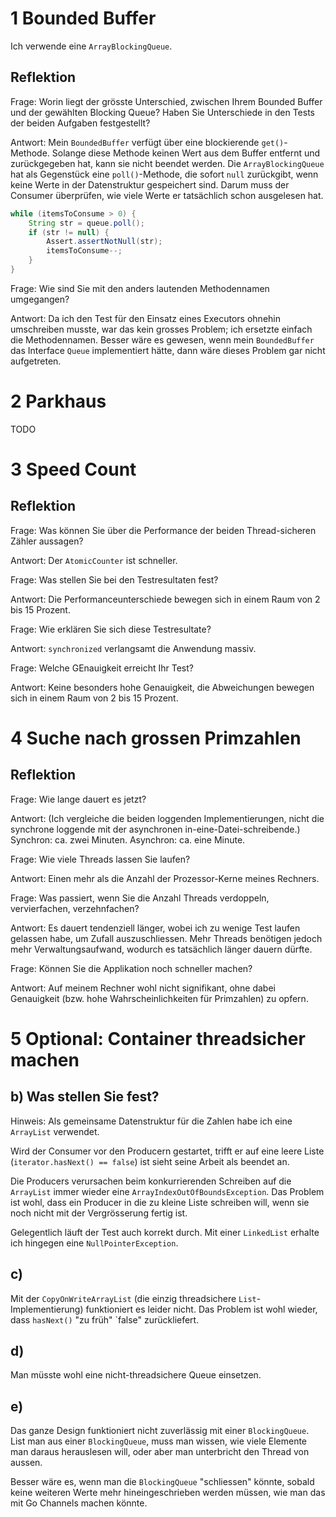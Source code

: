 # 1 Bounded Buffer

Ich verwende eine `ArrayBlockingQueue`.

## Reflektion

Frage: Worin liegt der grösste Unterschied, zwischen Ihrem Bounded Buffer und
der gewählten Blocking Queue? Haben Sie Unterschiede in den Tests der beiden
Aufgaben festgestellt?

Antwort: Mein `BoundedBuffer` verfügt über eine blockierende `get()`-Methode.
Solange diese Methode keinen Wert aus dem Buffer entfernt und zurückgegeben hat,
kann sie nicht beendet werden. Die `ArrayBlockingQueue` hat als Gegenstück eine
`poll()`-Methode, die sofort `null` zurückgibt, wenn keine Werte in der
Datenstruktur gespeichert sind. Darum muss der Consumer überprüfen, wie viele
Werte er tatsächlich schon ausgelesen hat.

```java
while (itemsToConsume > 0) {
    String str = queue.poll();
    if (str != null) {
        Assert.assertNotNull(str);
        itemsToConsume--;
    }
}
```

Frage: Wie sind Sie mit den anders lautenden Methodennamen umgegangen? 

Antwort: Da ich den Test für den Einsatz eines Executors ohnehin umschreiben
musste, war das kein grosses Problem; ich ersetzte einfach die Methodennamen.
Besser wäre es gewesen, wenn mein `BoundedBuffer` das Interface `Queue`
implementiert hätte, dann wäre dieses Problem gar nicht aufgetreten.

# 2 Parkhaus

TODO

# 3 Speed Count

## Reflektion

Frage: Was können Sie über die Performance der beiden Thread-sicheren Zähler
aussagen?

Antwort: Der `AtomicCounter` ist schneller.

Frage: Was stellen Sie bei den Testresultaten fest?

Antwort: Die Performanceunterschiede bewegen sich in einem Raum von 2 bis 15
Prozent.

Frage: Wie erklären Sie sich diese Testresultate?

Antwort: `synchronized` verlangsamt die Anwendung massiv.

Frage: Welche GEnauigkeit erreicht Ihr Test?

Antwort: Keine besonders hohe Genauigkeit, die Abweichungen bewegen sich in
einem Raum von 2 bis 15 Prozent.

# 4 Suche nach grossen Primzahlen

## Reflektion

Frage: Wie lange dauert es jetzt?

Antwort: (Ich vergleiche die beiden loggenden Implementierungen, nicht die
synchrone loggende mit der asynchronen in-eine-Datei-schreibende.) Synchron: ca.
zwei Minuten. Asynchron: ca. eine Minute.

Frage: Wie viele Threads lassen Sie laufen?

Antwort: Einen mehr als die Anzahl der Prozessor-Kerne meines Rechners.

Frage: Was passiert, wenn Sie die Anzahl Threads verdoppeln, vervierfachen,
verzehnfachen?

Antwort: Es dauert tendenziell länger, wobei ich zu wenige Test laufen gelassen
habe, um Zufall auszuschliessen. Mehr Threads benötigen jedoch mehr
Verwaltungsaufwand, wodurch es tatsächlich länger dauern dürfte.

Frage: Können Sie die Applikation noch schneller machen?

Antwort: Auf meinem Rechner wohl nicht signifikant, ohne dabei Genauigkeit (bzw.
hohe Wahrscheinlichkeiten für Primzahlen) zu opfern.

# 5 Optional: Container threadsicher machen

## b) Was stellen Sie fest?

Hinweis: Als gemeinsame Datenstruktur für die Zahlen habe ich eine `ArrayList`
verwendet.

Wird der Consumer vor den Producern gestartet, trifft er auf eine leere Liste (`iterator.hasNext() == false`) ist sieht seine Arbeit als beendet an.

Die Producers verursachen beim konkurrierenden Schreiben auf die `ArrayList`
immer wieder eine `ArrayIndexOutOfBoundsException`. Das Problem ist wohl, dass
ein Producer in die zu kleine Liste schreiben will, wenn sie noch nicht mit der
Vergrösserung fertig ist.

Gelegentlich läuft der Test auch korrekt durch. Mit einer `LinkedList` erhalte
ich hingegen eine `NullPointerException`.

## c)

Mit der `CopyOnWriteArrayList` (die einzig threadsichere `List`-Implementierung)
funktioniert es leider nicht. Das Problem ist wohl wieder, dass `hasNext()` "zu
früh" `false" zurückliefert.

## d)

Man müsste wohl eine nicht-threadsichere Queue einsetzen.

## e)

Das ganze Design funktioniert nicht zuverlässig mit einer `BlockingQueue`. List
man aus einer `BlockingQueue`, muss man wissen, wie viele Elemente man daraus
herauslesen will, oder aber man unterbricht den Thread von aussen.

Besser wäre es, wenn man die `BlockingQueue` "schliessen" könnte, sobald keine
weiteren Werte mehr hineingeschrieben werden müssen, wie man das mit Go Channels
machen könnte.
